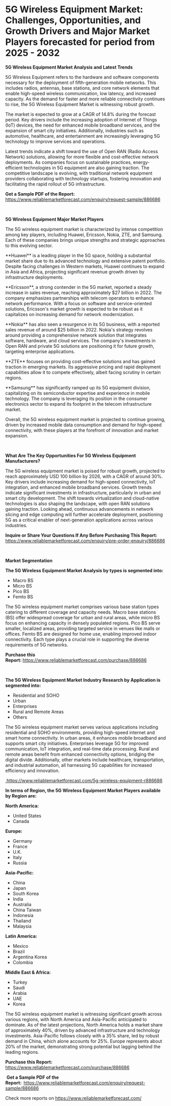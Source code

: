 <p><h1>5G Wireless Equipment Market: Challenges, Opportunities, and Growth Drivers and Major Market Players forecasted for period from 2025 - 2032</h1></p><p><strong>5G Wireless Equipment Market Analysis and Latest Trends</strong></p>
<p><p>5G Wireless Equipment refers to the hardware and software components necessary for the deployment of fifth-generation mobile networks. This includes radios, antennas, base stations, and core network elements that enable high-speed wireless communication, low latency, and increased capacity. As the demand for faster and more reliable connectivity continues to rise, the 5G Wireless Equipment Market is witnessing robust growth. </p><p>The market is expected to grow at a CAGR of 14.8% during the forecast period. Key drivers include the increasing adoption of Internet of Things (IoT) devices, the need for enhanced mobile broadband services, and the expansion of smart city initiatives. Additionally, industries such as automotive, healthcare, and entertainment are increasingly leveraging 5G technology to improve services and operations.</p><p>Latest trends indicate a shift toward the use of Open RAN (Radio Access Network) solutions, allowing for more flexible and cost-effective network deployments. As companies focus on sustainable practices, energy-efficient technologies in 5G equipment are also gaining traction. The competitive landscape is evolving, with traditional network equipment providers collaborating with technology startups, fostering innovation and facilitating the rapid rollout of 5G infrastructure.</p></p>
<p><strong>Get a Sample PDF of the Report:&nbsp;</strong> <a href="https://www.reliablemarketforecast.com/enquiry/request-sample/886686?utm_campaign=3431&utm_medium=2&utm_source=Github&utm_content=ia&utm_term=08042025&utm_id=5g-wireless-equipment">https://www.reliablemarketforecast.com/enquiry/request-sample/886686</a></p>
<p>&nbsp;</p>
<p><strong>5G Wireless Equipment Major Market Players</strong></p>
<p><p>The 5G wireless equipment market is characterized by intense competition among key players, including Huawei, Ericsson, Nokia, ZTE, and Samsung. Each of these companies brings unique strengths and strategic approaches to this evolving sector.</p><p>**Huawei** is a leading player in the 5G space, holding a substantial market share due to its advanced technology and extensive patent portfolio. Despite facing challenges in Western markets, Huawei continues to expand in Asia and Africa, projecting significant revenue growth driven by infrastructure deployments.</p><p>**Ericsson**, a strong contender in the 5G market, reported a steady increase in sales revenue, reaching approximately $27 billion in 2022. The company emphasizes partnerships with telecom operators to enhance network performance. With a focus on software and service-oriented solutions, Ericsson's market growth is expected to be robust as it capitalizes on increasing demand for network modernization.</p><p>**Nokia** has also seen a resurgence in its 5G business, with a reported sales revenue of around $25 billion in 2022. Nokia's strategy revolves around providing a comprehensive network solution that integrates software, hardware, and cloud services. The company's investments in Open RAN and private 5G solutions are positioning it for future growth, targeting enterprise applications.</p><p>**ZTE** focuses on providing cost-effective solutions and has gained traction in emerging markets. Its aggressive pricing and rapid deployment capabilities allow it to compete effectively, albeit facing scrutiny in certain regions.</p><p>**Samsung** has significantly ramped up its 5G equipment division, capitalizing on its semiconductor expertise and experience in mobile technology. The company is leveraging its position in the consumer electronics sector to expand its footprint in the telecom infrastructure market.</p><p>Overall, the 5G wireless equipment market is projected to continue growing, driven by increased mobile data consumption and demand for high-speed connectivity, with these players at the forefront of innovation and market expansion.</p></p>
<p>&nbsp;</p>
<p><strong>What Are The Key Opportunities For 5G Wireless Equipment Manufacturers?</strong></p>
<p><p>The 5G wireless equipment market is poised for robust growth, projected to reach approximately USD 100 billion by 2026, with a CAGR of around 30%. Key drivers include increasing demand for high-speed connectivity, IoT integration, and enhanced mobile broadband services. Growth trends indicate significant investments in infrastructure, particularly in urban and smart city development. The shift towards virtualization and cloud-native technologies is also shaping the landscape, with open RAN solutions gaining traction. Looking ahead, continuous advancements in network slicing and edge computing will further accelerate deployment, positioning 5G as a critical enabler of next-generation applications across various industries.</p></p>
<p><strong>Inquire or Share Your Questions If Any Before Purchasing This Report:</strong> <a href="https://www.reliablemarketforecast.com/enquiry/pre-order-enquiry/886686?utm_campaign=3431&utm_medium=2&utm_source=Github&utm_content=ia&utm_term=08042025&utm_id=5g-wireless-equipment">https://www.reliablemarketforecast.com/enquiry/pre-order-enquiry/886686</a></p>
<p>&nbsp;</p>
<p><strong>Market Segmentation</strong></p>
<p><strong>The 5G Wireless Equipment Market Analysis by types is segmented into:</strong></p>
<p><ul><li>Macro BS</li><li>Micro BS</li><li>Pico BS</li><li>Femto BS</li></ul></p>
<p><p>The 5G wireless equipment market comprises various base station types catering to different coverage and capacity needs. Macro base stations (BS) offer widespread coverage for urban and rural areas, while micro BS focus on enhancing capacity in densely populated regions. Pico BS serve smaller, localized areas, providing targeted service in venues like malls or offices. Femto BS are designed for home use, enabling improved indoor connectivity. Each type plays a crucial role in supporting the diverse requirements of 5G networks.</p></p>
<p><strong>Purchase this Report:&nbsp;</strong><a href="https://www.reliablemarketforecast.com/purchase/886686?utm_campaign=3431&utm_medium=2&utm_source=Github&utm_content=ia&utm_term=08042025&utm_id=5g-wireless-equipment">https://www.reliablemarketforecast.com/purchase/886686</a></p>
<p>&nbsp;</p>
<p><strong>The 5G Wireless Equipment Market Industry Research by Application is segmented into:</strong></p>
<p><ul><li>Residential and SOHO</li><li>Urban</li><li>Enterprises</li><li>Rural and Remote Areas</li><li>Others</li></ul></p>
<p><p>The 5G wireless equipment market serves various applications including residential and SOHO environments, providing high-speed internet and smart home connectivity. In urban areas, it enhances mobile broadband and supports smart city initiatives. Enterprises leverage 5G for improved communication, IoT integration, and real-time data processing. Rural and remote areas benefit from enhanced connectivity options, bridging the digital divide. Additionally, other markets include healthcare, transportation, and industrial automation, all harnessing 5G capabilities for increased efficiency and innovation.</p></p>
<p><a href="https://www.reliablemarketforecast.com/5g-wireless-equipment-r886686?utm_campaign=3431&utm_medium=2&utm_source=Github&utm_content=ia&utm_term=08042025&utm_id=5g-wireless-equipment">&nbsp;https://www.reliablemarketforecast.com/5g-wireless-equipment-r886686</a></p>
<p><strong>In terms of Region, the 5G Wireless Equipment Market Players available by Region are:</strong></p>
<p>
    <p> <strong> North America: </strong>
        <ul>
            <li>United States</li>
            <li>Canada</li>
        </ul>
        </p> 
    <p> <strong> Europe: </strong>
        <ul>
            <li>Germany</li>
            <li>France</li>
            <li>U.K.</li>
            <li>Italy</li>
            <li>Russia</li>
        </ul>
        </p> 
    <p> <strong> Asia-Pacific: </strong>
        <ul>
            <li>China</li>
            <li>Japan</li>
            <li>South Korea</li>
            <li>India</li>
            <li>Australia</li>
            <li>China Taiwan</li>
            <li>Indonesia</li>
            <li>Thailand</li>
            <li>Malaysia</li>
        </ul>
        </p> 
    <p> <strong> Latin America: </strong>
        <ul>
            <li>Mexico</li>
            <li>Brazil</li>
            <li>Argentina Korea</li>
            <li>Colombia</li>
        </ul>
        </p> 
    <p> <strong> Middle East & Africa: </strong>
        <ul>
            <li>Turkey</li>
            <li>Saudi</li>
            <li>Arabia</li>
            <li>UAE</li>
            <li>Korea</li>
        </ul>
    </p>
    </p>
<p><p>The 5G wireless equipment market is witnessing significant growth across various regions, with North America and Asia-Pacific anticipated to dominate. As of the latest projections, North America holds a market share of approximately 40%, driven by advanced infrastructure and technology investments. Asia-Pacific follows closely with a 35% share, led by robust demand in China, which alone accounts for 25%. Europe represents about 20% of the market, demonstrating strong potential but lagging behind the leading regions.</p></p>
<p><strong>Purchase this Report: </strong><a href="https://www.reliablemarketforecast.com/purchase/886686?utm_campaign=3431&utm_medium=2&utm_source=Github&utm_content=ia&utm_term=08042025&utm_id=5g-wireless-equipment">https://www.reliablemarketforecast.com/purchase/886686</a></p>
<p>&nbsp;<strong>Get a Sample PDF of the Report:&nbsp;&nbsp;</strong><a href="https://www.reliablemarketforecast.com/enquiry/request-sample/886686?utm_campaign=3431&utm_medium=2&utm_source=Github&utm_content=ia&utm_term=08042025&utm_id=5g-wireless-equipment">https://www.reliablemarketforecast.com/enquiry/request-sample/886686</a></p>
<p><strong></strong></p>
<p>Check more reports on <a href="https://www.reliablemarketforecast.com/?utm_campaign=3431&utm_medium=2&utm_source=Github&utm_content=ia&utm_term=08042025&utm_id=5g-wireless-equipment">https://www.reliablemarketforecast.com/</a></p>